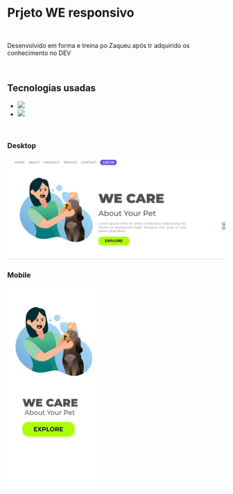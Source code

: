 <h1>Prjeto WE responsivo</h1>
<br>
<P>Desenvolvido em forma e treina po Zaqueu após tr adquirido os conhecimento no DEV</P>
<br>
<h2>Tecnologias usadas</h2>
<ul>
  <li><img src="https://img.shields.io/badge/HTML5-E34F26?style=for-the-badge&logo=html5&logoColor=white"/></li>
  <li><img width="88px" src="https://img.shields.io/badge/CSS3-1572B6?style=for-the-badge&logo=css3&logoColor=white"/></li>
</ul>
<br>
<h3>Desktop</h3>
<img src="https://github.com/zaqueumenezes/responsividade-zaqueu-treina/blob/master/desktop.jpg?raw=true"/>
<br>

<h3>Mobile</h3>
<img src="https://github.com/zaqueumenezes/responsividade-zaqueu-treina/blob/master/mobile.jpg?raw=true"/>
